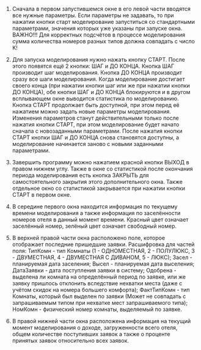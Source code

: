 1) Сначала в первом запустившемся окне в его левой части вводятся все нужные параметры.
Если параметры не задавать, то при нажатии кнопки старт моделирование запуститься со
стандартными параметрами, значения которых уже указаны при запуске окна.
ВАЖНО!!! Для корректных подсчётов в процессе моделирования сумма количества номеров разных
типов должна совпадать с число K!

2) Для запуска моделирования нужно нажать кнопку СТАРТ. После этого появятся ещё 2 кнопки:
ШАГ и ДО КОНЦА. Кнопка ШАГ производит шаг моделирования. Кнопка ДО КОНЦА производит сразу все
шаги моделирования. Когда моделирование достигает своего конца (при нажатии кнопки шаг или же
при нажатии кнопки ДО КОНЦА), обе кнопки ШАГ и ДО КОНЦА блокируются и в другом всплывающем окне
выводится статистика по моделированию. Кнопка СТАРТ продолжает быть доступной, при этом перед её 
нажатием можно задать новые параметры моделирования. Изменения параметров станут действительными
только после нажатия кнопки СТАРТ, при этом моделирование будет начато сначала с новозаданными
параметрами. После нажатия кнопки СТАРТ кнопки ШАГ и ДО КОНЦА снова становятся доступны,
а моделирование начинается заново с новыми заданными параметрами.

3) Завершить программу можно нажатием красной кнопки ВЫХОД в правом нижнем углу. Также в окне со
статистикой после окончания периода моделирования есть кнопка ЗАКРЫТЬ для самостоятельного закрытия
этого дополнительного окна. Также отдельное окно со статистикой закрывается при нажатии кнопки СТАРТ
в первом окне.

4) В середине первого окна находится информация по текущему времени моделирования а также
информация по заселённости номеров отеля в данный момент времени. Красный цвет означает заселённый
номер, зелёный цвет означает свободный номер.

5) В верхней правой части окна расположено поле, которое отображает последние пришедшие заявки.
Расшифровка для частей поля: ТипКомн - тип Комнаты (1 - ОДНОМЕСТНАЯ, 2 - ПОЛУЛЮКС, 3 - ДВУМЕСТНАЯ,
4 - ДВУМЕСТНАЯ С ДИВАНОМ, 5 - ЛЮКС); Засел - планируемая дата заселения; Высел - планируемая дата выселения;
ДатаЗаявки - дата поступления заявки в систему; Одобрена - выделена ли комната на определённый период по заявке,
или же заявку пришлось отклонить вследствие нехватки места (даже с учётом скидок на номера большего комфорта);
ФактТипКомн - тип Комнаты, который был выделен по заявки (Может не совпадать с запрашиваемым типом при нехватке мест
запрашиваемого типа); НомКомн - физический номер комнаты, выделяемый по заявке.

6) В правой нижней части окна расположена информация на текущий момент моделирования о доходе, загруженности
всего отеля, общем количестве поступивших заявок а также о проценте принятых заявок относительно всех заявок.
